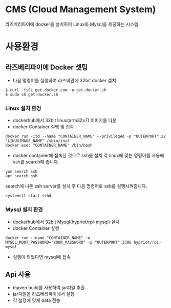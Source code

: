 # CMS (Cloud Management System)
라즈베리파이에 docker를 설치하여 Linux와 Mysql을 제공하는 시스템

# 사용환경
## 라즈베리파이에 Docker 셋팅
+ 다음 명령어를 실행하여 라즈비안에 32bit docker 설치
```
$ curl -fsSL get.docker.com -o get-docker.sh
$ sudo sh get-docker.sh
```

### Linux 설치 환경
+ dockerhub에서 32bit linux(arm32v7) 이미지를 다운
+ docker Container 실행 및 접속
```
docker run -itd --name "CONTAINER_NAME" --privileged -p "OUTERPORT":22 "LINUXIMAGE_NAME" /sbin/init
docker exec "CONTAINER_NAME" /bin/bash
```
+ docker container에 접속된 것으로 ssh를 설치
각 linux에 맞는 명령어를 사용해 ssh를 search해 줍니다.
```
yum search ssh
apt search ssh
```
search에 나온 ssh server를 설치 후 다음 명령어로 ssh를 실행시켜줍니다.
```
systemctl start sshd
```

### Mysql 설치 환경
+ dockerhub에서 32bit Mysql(hypriot/rpi-mysql) 설치
+ docker Container 실행
```
docker run --name "CONTAINER_NAME" -e MYSQL_ROOT_PASSWORD="YOUR_PASSWORD" -p "OUTERPORT":3306 hypriot/rpi-mysql
```
+ 실행이 되었다면 mysql에 접속

## Api 사용
+ maven build를 사용하여 jar파일 추출
+ jar파일을 라즈베리파이에서 실행
+ 각 설정에 맞게 data 전송
